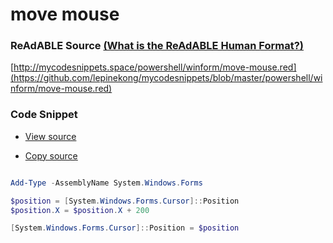 
# move mouse


### ReAdABLE Source [(What is the ReAdABLE Human Format?)](http://readablehumanformat.com)

[http://mycodesnippets.space/powershell/winform/move-mouse.red](https://github.com/lepinekong/mycodesnippets/blob/master/powershell/winform/move-mouse.red)


### Code Snippet

- [View source](https://github.com/lepinekong/mycodesnippets/blob/master/powershell/winform/src/move-mouse.ps1)
                        
- [Copy source](https://raw.githubusercontent.com/lepinekong/mycodesnippets/master/powershell/winform/src/move-mouse.ps1)
                        


```powershell

Add-Type -AssemblyName System.Windows.Forms 

$position = [System.Windows.Forms.Cursor]::Position  
$position.X = $position.X + 200

[System.Windows.Forms.Cursor]::Position = $position 
        
```


